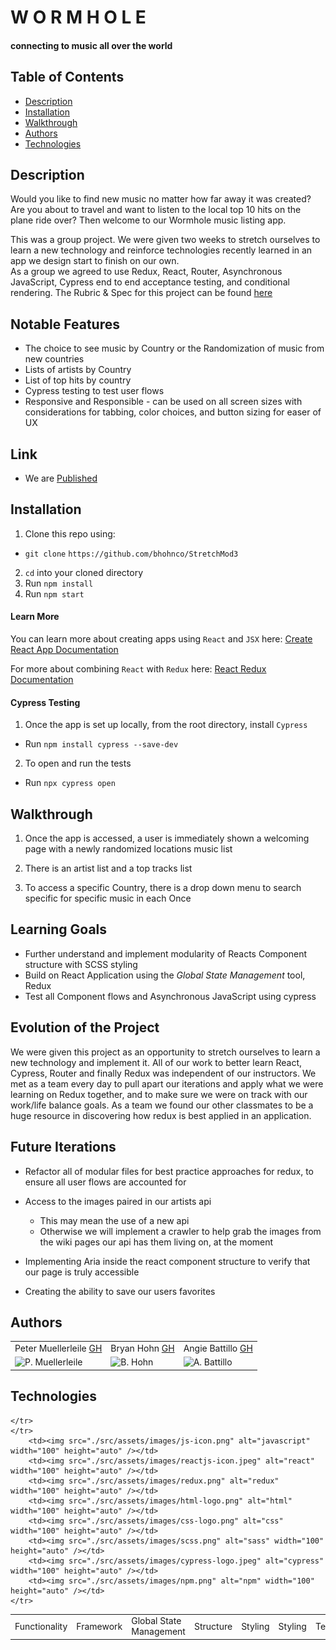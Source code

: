 # W O R M H O L E

#### connecting to music all over the world

## Table of Contents
* [Description](#description)
* [Installation](#installation)
* [Walkthrough](#walkthrough)
* [Authors](#authors)
* [Technologies](#technologies)

## Description

Would you like to find new music no matter how far away it was created? Are you about to travel and want to listen to the local top 10 hits on the plane ride over?  Then welcome to our Wormhole music listing app.

This was a group project.  We were given two weeks to stretch ourselves to learn a new technology and reinforce technologies recently learned in an app we design start to finish on our own.  
As a group we agreed to use Redux, React, Router, Asynchronous JavaScript, Cypress end to end acceptance testing, and conditional rendering. The Rubric & Spec for this project can be found [here](https://frontend.turing.edu/projects/module-3/stretch.html)

## Notable Features

* The choice to see music by Country or the Randomization of music from new countries
* Lists of artists by Country
* List of top hits by country
* Cypress testing to test user flows
* Responsive and Responsible - can be used on all screen sizes with considerations for tabbing, color choices, and button sizing for easer of UX

## Link

* We are [Published](the-wormhole.surge.sh)

## Installation

1. Clone this repo using:
  * `git clone`  `https://github.com/bhohnco/StretchMod3`
2. `cd` into your cloned directory
3. Run `npm install`
4. Run `npm start`

#### Learn More

You can learn more about creating apps using `React` and `JSX` here: [Create React App Documentation](https://create-react-app.dev/docs/getting-started/)

For more about combining `React` with `Redux` here: [React Redux Documentation](https://react-redux.js.org/introduction/getting-started)

#### Cypress Testing

1. Once the app is set up locally, from the root directory, install `Cypress`
  * Run `npm install cypress --save-dev`
2. To open and run the tests
  * Run `npx cypress open`

## Walkthrough

1. Once the app is accessed, a user is immediately shown a welcoming page with a newly randomized locations music list

2. There is an artist list and a top tracks list

3. To access a specific Country, there is a drop down menu to search specific for specific music in each Once

## Learning Goals

* Further understand and implement modularity of Reacts Component structure with SCSS styling
* Build on React Application using the *Global State Management* tool, Redux
* Test all Component flows and Asynchronous JavaScript using cypress

## Evolution of the Project

We were given this project as an opportunity to stretch ourselves to learn a new technology and implement it.  All of our work to better learn React, Cypress, Router and finally Redux was independent of our instructors. We met as a team every day to pull apart our iterations and apply what we were learning on Redux together, and to make sure we were on track with our work/life balance goals. As a team we found our other classmates to be a huge resource in discovering how redux is best applied in an application.

## Future Iterations

* Refactor all of modular files for best practice approaches for redux, to ensure all user flows are accounted for

* Access to the images paired in our artists api
  * This may mean the use of a new api
  * Otherwise we will implement a crawler to help grab the images from the wiki pages our api has them living on, at the moment

* Implementing Aria inside the react component structure to verify that our page is truly accessible

* Creating the ability to save our users favorites

## Authors

<table>
    <tr>
        <td> Peter Muellerleile <a href="https://github.com/pcmueller">GH</td>
        <td> Bryan Hohn <a href="https://github.com/bhohnco">GH</td>
        <td> Angie Battillo <a href="https://github.com/battan40">GH</td>
    </tr>
    </tr>
        <td><img src="https://avatars.githubusercontent.com/u/51062974?v=4" alt="P. Muellerleile" width="125" height="auto" /></td>
        <td><img src="https://avatars.githubusercontent.com/u/71860165?v=4" alt="B. Hohn" width="125" height="auto" /></td>
        <td><img src="https://avatars.githubusercontent.com/u/58871312?v=4" alt="A. Battillo" width="125" height="auto" /></td>
    </tr>
</table>

## Technologies

<table>
    <tr>
        <td>Functionality</td>
        <td>Framework</td>
        <td>Global State Management</td>
        <td>Structure</td>
        <td>Styling</td>
        <td>Styling</td>
        <td>Testing</td>
        <td>Package Installation</td>

    </tr>
    </tr>
        <td><img src="./src/assets/images/js-icon.png" alt="javascript" width="100" height="auto" /></td>
        <td><img src="./src/assets/images/reactjs-icon.jpeg" alt="react" width="100" height="auto" /></td>
        <td><img src="./src/assets/images/redux.png" alt="redux" width="100" height="auto" /></td>
        <td><img src="./src/assets/images/html-logo.png" alt="html" width="100" height="auto" /></td>
        <td><img src="./src/assets/images/css-logo.png" alt="css" width="100" height="auto" /></td>
        <td><img src="./src/assets/images/scss.png" alt="sass" width="100" height="auto" /></td>
        <td><img src="./src/assets/images/cypress-logo.jpeg" alt="cypress" width="100" height="auto" /></td>
        <td><img src="./src/assets/images/npm.png" alt="npm" width="100" height="auto" /></td>
    </tr>
</table>

